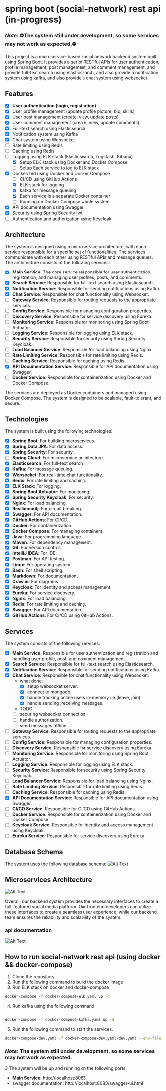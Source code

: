 # spring boot (social-network) rest api (in-progress)

### ***Note***: ⛔️The system still under development, so some services may not work as expected.⛔️

This project is a microservice-based social network backend system built using Spring Boot. It provides a set of RESTful APIs for user authentication, profile management, post management, and comment management.
and provide full-text search using elasticsearch, and also provide a notification system using kafka, and also provide a chat system using websocket.
## Features
- [x] **User authentication (login, registration)**
- [x] User profile management (update profile picture, bio, skills)
- [x] User post management (create, view, update posts)
- [x] User comment management (create, view, update comments)
- [x] Full-text search using Elasticsearch
- [x] Notification system using Kafka
- [x] Chat system using Websocket
- [ ] Rate limiting using Redis
- [ ] Caching using Redis
- [ ] Logging using ELK stack (Elasticsearch, Logstash, Kibana)
    - [x] Setup ELK stack using Docker and Docker Compose
    - [ ] Setup Each service to log to ELK stack
- [x] Dockerized using Docker and Docker Compose
    - [ ] CI/CD using GitHub Actions
    - [x] ELK stack for logging
    - [x] kafka for message queuing
    - [x] Each service is a separate Docker container
    - [ ] Running on Docker Compose whole system
- [x] API documentation using Swagger
- [x] Security using Spring Security jwt
- [ ] Authentication and authorization using Keycloak

## Architecture
The system is designed using a microservice architecture, with each service responsible for a specific set of functionalities. The services communicate with each other using RESTful APIs and message queues. The architecture consists of the following services:

- [x] **Main Service**: The core service responsible for user authentication, registration, and managing user profiles, posts, and comments.
- [x] **Search Service**: Responsible for full-text search using Elasticsearch.
- [x] **Notification Service**: Responsible for sending notifications using Kafka.
- [x] **Chat Service**: Responsible for chat functionality using Websocket.
- [ ] **Gateway Service**: Responsible for routing requests to the appropriate services.
- [ ] **Config Service**: Responsible for managing configuration properties.
- [ ] **Discovery Service**: Responsible for service discovery using Eureka.
- [ ] **Monitoring Service**: Responsible for monitoring using Spring Boot Actuator.
- [ ] **Logging Service**: Responsible for logging using ELK stack.
- [ ] **Security Service**: Responsible for security using Spring Security Keycloak.
- [ ] **Load Balancer Service**: Responsible for load balancing using Nginx.
- [ ] **Rate Limiting Service**: Responsible for rate limiting using Redis.
- [ ] **Caching Service**: Responsible for caching using Redis.
- [x] **API Documentation Service**: Responsible for API documentation using Swagger.
- [ ] **Docker Service**: Responsible for containerization using Docker and Docker Compose.

The services are deployed as Docker containers and managed using Docker Compose. The system is designed to be scalable, fault-tolerant, and secure.

## Technologies
The system is built using the following technologies:

- [x] **Spring Boot**: For building microservices.
- [x] **Spring Data JPA**: For data access.
- [x] **Spring Security**: For security.
- [ ] **Spring Cloud**: For microservice architecture.
- [x] **Elasticsearch**: For full-text search.
- [x] **Kafka**: For message queuing.
- [x] **Websocket**: For real-time chat functionality.
- [x] **Redis**: For rate limiting and caching.
- [x] **ELK Stack**: For logging.
- [x] **Spring Boot Actuator**: For monitoring.
- [x] **Spring Security Keycloak**: For security.
- [x] **Nginx**: For load balancing.
- [x] **Resilience4j**: For circuit breaking.
- [x] **Swagger**: For API documentation.
- [x] **GitHub Actions**: For CI/CD.
- [x] **Docker**: For containerization.
- [x] **Docker Compose**: For managing containers.
- [x] **Java**: For programming language.
- [x] **Maven**: For dependency management.
- [x] **Git**: For version control.
- [x] **IntelliJ IDEA**: For IDE.
- [x] **Postman**: For API testing.
- [x] **Linux**: For operating system.
- [x] **Bash**: For shell scripting.
- [x] **Markdown**: For documentation.
- [x] **Draw.io**: For diagrams.
- [x] **Keycloak**: For identity and access management.
- [x] **Eureka**: For service discovery.
- [x] **Nginx**: For load balancing.
- [x] **Redis**: For rate limiting and caching.
- [x] **Swagger**: For API documentation.
- [x] **GitHub Actions**: For CI/CD using GitHub Actions.

## Services
The system consists of the following services:

- [x] **Main Service**: Responsible for user authentication and registration and handling user profile, post, and comment management.
- [x] **Search Service**: Responsible for full-text search using Elasticsearch.
- [x] **Notification Service**: Responsible for sending notifications using Kafka.
- [x] **Chat Service**: Responsible for chat functionality using Websocket.
   - what done:
     - [x] setup websocket server.
     - [x] connect to mongodb.
     - [x] handle tracking online users in-memory i.e.(leave, join)
     - [x] handle sending ,receiving messages.
   - TODO:
   - [ ] securing websocket connection.
   - [ ] handle authorization.
   - [ ] send messages offline.
- [ ] **Gateway Service**: Responsible for routing requests to the appropriate services.
- [ ] **Config Service**: Responsible for managing configuration properties.
- [ ] **Discovery Service**: Responsible for service discovery using Eureka.
- [ ] **Monitoring Service**: Responsible for monitoring using Spring Boot Actuator.
- [ ] **Logging Service**: Responsible for logging using ELK stack.
- [ ] **Security Service**: Responsible for security using Spring Security Keycloak.
- [ ] **Load Balancer Service**: Responsible for load balancing using Nginx.
- [ ] **Rate Limiting Service**: Responsible for rate limiting using Redis.
- [ ] **Caching Service**: Responsible for caching using Redis.
- [x] **API Documentation Service**: Responsible for API documentation using Swagger.
- [ ] **CI/CD Service**: Responsible for CI/CD using GitHub Actions.
- [ ] **Docker Service**: Responsible for containerization using Docker and Docker Compose.
- [ ] **Keycloak Service**: Responsible for identity and access management using Keycloak.
- [ ] **Eureka Service**: Responsible for service discovery using Eureka.

## Database Schema
The system uses the following database schema:
![Alt Text](images/schema.png)

## Microservices Architecture
![Alt Text](images/microservice-diagram.jpg)


Overall, our backend system provides the necessary interfaces to create a full-featured social media platform. Our frontend developers can utilize these interfaces to create a seamless user experience, while our backend team ensures the reliability and scalability of the system.
### api documentation 
![Alt Text](images/swagger-doc.png)

## How to run social-network rest api (using docker && docker-compose)
1. Clone the repository
2. Run the following command to build the docker image
3. Run ELK stack on docker and docker-compose
```bash
docker-compose -f docker-compose-elk.yaml up -d
```
4. Run kafka using the following command
```bash

docker-compose -f docker-compose-kafka.yaml up -d
```

5. Run the following command to start the services.
```bash
docker-compose-dev.yaml -f docker-compose-dev.yaml-dev.yaml --env-file .env up -d  --build
```

### ***Note***: The system still under development, so some services may not work as expected.

3 The system will be up and running on the following ports:
- **Main Service**: http://localhost:8083
- swagger documentation: http://localhost:8083/swagger-ui.html
